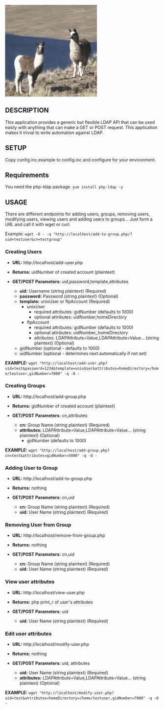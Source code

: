 ![Lightweight LDAP Account Management API](https://raw.githubusercontent.com/integrii/LLAMA/master/img/llamas.gif)


## DESCRIPTION
This application provides a generic but flexible LDAP API that can be used
easily with anything that can make a GET or POST request. This application
makes it trivial to write automation against LDAP.


## SETUP
Copy config.inc.example to config.inc and configure for your environment.


## Requirements

You need the php-ldap package. `yum install php-ldap -y`

## USAGE

There are different endpoints for adding users, groups, removing users, modifying users, viewing users and adding users to groups...  Just form a URL and call it with wget or curl.

Example: `wget -O - -q "http://localhost/add-to-group.php/?uid=testuser&cn=testgroup"`


### Creating Users
* **URL:** http://localhost/add-user.php
* **Returns:** uidNumber of created account (plaintext)
* **GET/POST Parameters:** uid,password,template,attributes

    * **uid:** Username (string plaintext) (Required)
    * **password:** Password (string plaintext) (Optional)
    * **template:** unixUser or ftpAccount (Required)
        * unixUser
            * required attributes: gidNumber (defaults to 1000)
            * optional attributes: uidNumber,homeDirectory
        * ftpAccount
            * required attributes: gidNumber (defaults to 1000)
            * optional attributes: uidNumber,,homeDirectory
            * attributes: LDAPAttribute=Value,LDAPAttribute=Value... (string plaintext) (Optional)
    * gidNumber (optional - defaults to 1000)
    * uidNumber (optional - determines next automatically if not set)

**EXAMPLE:** `wget "http://localhost/add-user.php?uid=test&password=1234&template=unixUser&attributes=homeDirectory=/home/testuser,gidNumber=7000" -q -O -`

### Creating Groups
* **URL:** http://localhost/add-group.php
* **Returns:** gidNumber of created account (plaintext)
* **GET/POST Parameters:** cn,attributes

    * **cn:** Group Name (string plaintext) (Required)
    * **attributes:** LDAPAttribute=Value,LDAPAttribute=Value... (string plaintext) (Optional)
        * gidNumber (defaults to 1000)

**EXAMPLE:** `wget "http://localhost/add-group.php?cn=test&attributes=gidNumber=5000" -q -O -`


### Adding User to Group #
* **URL:** http://localhost/add-to-group.php
* **Returns:** nothing
* **GET/POST Parameters:** cn,uid

    * **cn:** Group Name (string plaintext) (Required)
    * **uid:** User Name (string plaintext) (Required)


### Removing User from Group
* **URL:** http://localhost/remove-from-group.php
* **Returns:** nothing
* **GET/POST Parameters:**  cn,uid

    * **cn:** Group Name (string plaintext) (Required)
    * **uid:** User Name (string plaintext) (Required)


### View user attributes
* **URL:** http://localhost/view-user.php
* **Returns:** php print_r of user's attributes
* **GET/POST Parameters:**  uid

    * **uid:** User Name (string plaintext) (Required)

### Edit user attributes
* **URL:** http://localhost/modify-user.php
* **Returns:** nothing
* **GET/POST Parameters:**  uid, attributes

    * **uid:** User Name (string plaintext) (Required)
    * **attributes:** LDAPAttribute=Value,LDAPAttribute=Value... (string plaintext) (Optional)

**EXAMPLE:** `wget "http://localhost/modify-user.php?uid=test&attributes=homeDirectory=/home/testuser,gidNumber=7000" -q -O -`
